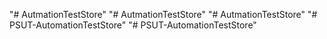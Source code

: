 "# AutmationTestStore" 
"# AutmationTestStore" 
"# AutmationTestStore" 
"# PSUT-AutomationTestStore" 
"# PSUT-AutomationTestStore" 
